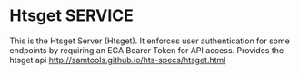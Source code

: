 # Htsget SERVICE

This is the Htsget  Server (Htsget). It enforces user authentication for some endpoints by requiring an EGA Bearer Token for API access. Provides the htsget api http://samtools.github.io/hts-specs/htsget.html 
